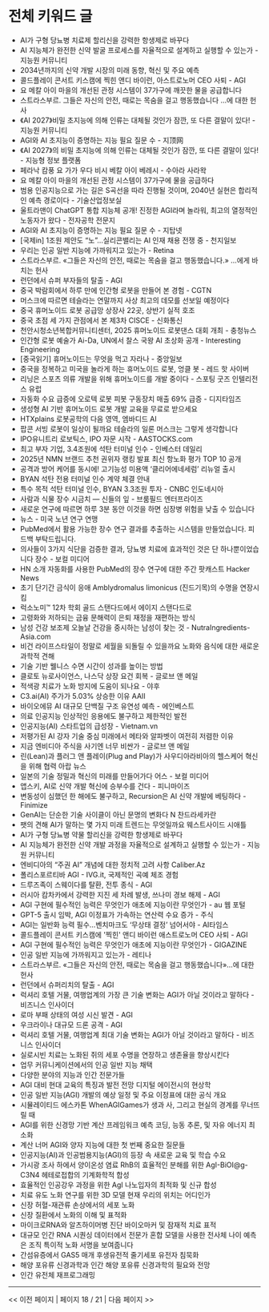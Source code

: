 # 전체 키워드 글

- AI가 구형 당뇨병 치료제 할리신을 강력한 항생제로 바꾸다
- AI 지능체가 완전한 신약 발굴 프로세스를 자율적으로 설계하고 실행할 수 있는가 - 지능원 커뮤니티
- 2034년까지의 신약 개발 시장의 미래 동향, 혁신 및 주요 예측
- 콜드플레이 콘서트 키스캠에 찍힌 앤디 바이런, 아스트로노머 CEO 사퇴 - AGI
- 요 메칼 아이 마을의 개선된 관정 시스템이 37가구에 깨끗한 물을 공급합니다
- 스트라스부르. 그들은 자신의 안전, 때로는 목숨을 걸고 행동했습니다  …에 대한 헌사
- 《AI 2027》비밀 초지능에 의해 인류는 대체될 것인가 잠깐, 또 다른 결말이 있다! - 지능원 커뮤니티
- AGI와 AI 초지능이 증명하는 지능 필요 질문 수 - 지顶网
- 《AI 2027》의 비밀 초지능에 의해 인류는 대체될 것인가  잠깐, 또 다른 결말이 있다! - 지능형 정보 플랫폼
- 페라낙 캄풍 요 가가 우다 비시 베칼 아이 베레시 - 수아라 사라왁
- 요 메칼 아이 마을의 개선된 관정 시스템이 37가구에 물을 공급하다
- 범용 인공지능으로 가는 길은 S곡선을 따라 진행될 것이며, 2040년 실현은 합리적인 예측 경로이다 - 기술산업정보실
- 울트라맨이 ChatGPT 통합 지능체 공개! 진정한 AGI라며 놀라워, 최고의 열정적인 노동자가 왔다 - 전자공학 전문지
- AGI와 AI 초지능이 증명하는 지능 필요 질문 수 - 지탑넷
- [국제in] 1조원 제안도 “노”…실리콘밸리는 AI 인재 채용 전쟁 중 - 천지일보
- 우리는 인공 일반 지능에 가까워지고 있는가 - Retina
- 스트라스부르. «그들은 자신의 안전, 때로는 목숨을 걸고 행동했습니다.» …에게 바치는 헌사
- 런던에서 슈퍼 부자들의 탈출 - AGI
- 중국 박람회에서 하루 만에 인간형 로봇을 만들어 본 경험 - CGTN
- 머스크에 따르면 테슬라는 연말까지 사상 최고의 데모를 선보일 예정이다
- 중국 휴머노이드 로봇 공급망 상장사 22곳, 상반기 실적 호조
- 중국 초점 세 가지 관점에서 본 제3차 CISCE - 신화통신
- 천안시청소년복합커뮤니티센터, 2025 휴머노이드 로봇댄스 대회 개최 - 충청뉴스
- 인간형 로봇 예술가 Ai-Da, UN에서 찰스 국왕 AI 초상화 공개 - Interesting Engineering
- [중국읽기] 휴머노이드는 무엇을 먹고 자라나 - 중앙일보
- 중국을 정복하고 미국을 놀라게 하는 휴머노이드 로봇, 엉클 봇 - 레드 핫 사이버
- 리닝은 스포츠 의류 개발을 위해 휴머노이드를 개발 중이다 - 스포팅 굿즈 인텔리전스 유럽
- 자동화 수요 급증에 오로텍 로봇 피봇 구동장치 매출 69% 급증 - 디지타임즈
- 생성형 AI 기반 휴머노이드 로봇 개발 교육을 무료로 받으세요
- HTXplains 로봇공학의 다음 영역, 엠바디드 AI
- 팝콘 서빙 로봇이 일상이 될까요 테슬라의 일론 머스크는 그렇게 생각합니다
- IPO유니트리 로보틱스, IPO 자문 시작 - AASTOCKS.com
- 최고 부자 기업, 3.4조원에 석탄 터미널 인수 - 인베스터 데일리
- 2025년 NMN 브랜드 추천 권위자 랭킹 발표 최신 항노화 평가 TOP 10 공개
- 공격과 방어 케어를 동시에! 고기능성 미용액 ‘클리어에네세럼’ 리뉴얼 출시
- BYAN 석탄 전용 터미널 인수 계약 체결 안내
- 특수 목적 석탄 터미널 인수, BYAN 3.3조원 투자 - CNBC 인도네시아
- 사람과 식물 장수 시금치 — 신들의 잎 - 브룸필드 엔터프라이즈
- 새로운 연구에 따르면 하루 3분 동안 이것을 하면 심장병 위험을 낮출 수 있습니다
- 뉴스 - 미국 노년 연구 연맹
- PubMed에서 활용 가능한 장수 연구 결과를 추출하는 시스템을 만들었습니다. 피드백 부탁드립니다.
- 의사들이 3가지 식단을 검증한 결과, 당뇨병 치료에 효과적인 것은 단 하나뿐이었습니다  장수 - 보컬 미디어
- HN 소개 자동화를 사용한 PubMed의 장수 연구에 대한 주간 팟캐스트  Hacker News
- 초기 단기간 금식이 응애 Amblydromalus limonicus (진드기목)의 수명을 연장시킴
- 럭소노미™ 12차 학회 골드 스탠다드에서 에이지 스탠다드로
- 고령화와 저하되는 금융 문해력이 은퇴 재정을 재편하는 방식
- 남성 건강 보조제 오늘날 건강을 중시하는 남성이 찾는 것 - NutraIngredients-Asia.com
- 비건 라이프스타일이 정말로 세월을 되돌릴 수 있을까요 노화와 음식에 대한 새로운 과학적 견해
- 기술 기반 웰니스 수면 시간이 성과를 높이는 방법
- 클로토 뉴로사이언스, 나스닥 상장 요건 회복 - 글로브 앤 메일
- 적색광 치료가 노화 방지에 도움이 되나요 - 야후
- C3.ai(AI) 주가가 5.03% 상승한 이유  AAII
- 바이오에뮤 AI 대규모 단백질 구조 유연성 예측 - 에인베스트
- 의료 인공지능 인상적인 응용에도 불구하고 제한적인 발전
- 인공지능(AI) 스타트업의 급성장 - Vietnam.vn
- 저평가된 AI 강자 기술 중심 미래에서 메타와 알파벳이 여전히 저렴한 이유
- 지금 엔비디아 주식을 사기엔 너무 비싼가 - 글로브 앤 메일
- 린(Lean)과 플러그 앤 플레이(Plug and Play)가 사우디아라비아의 헬스케어 혁신을 위해 협력  아랍 뉴스
- 일본의 기술 정밀과 혁신의 미래를 만들어가다  어스 - 보컬 미디어
- 앱스키, AI로 신약 개발 혁신에 승부수를 건다 - 피니마이즈
- 변동성이 심했던 한 해에도 불구하고, Recursion은 AI 신약 개발에 베팅하다 - Finimize
- GenAI는 단순한 기술 사이클이 아닌 문명의 변화다 N 찬드라세카란
- 팻의 견해 AI가 말하는 몇 가지 미래 트렌드는 무엇일까요  웨스트사이드 시애틀
- AI가 구형 당뇨병 약물 할리신을 강력한 항생제로 바꾸다
- AI 지능체가 완전한 신약 개발 과정을 자율적으로 설계하고 실행할 수 있는가 - 지능원 커뮤니티
- 엔비디아의 “주권 AI” 개념에 대한 정치적 고려 사항  Caliber.Az
- 폴리스포르티바 AGI - IVG.it, 국제적인 곡예 체조 경험
- 드루즈족이 스웨이다를 탈환, 전투 종식 - AGI
- 러시아 캄차카에서 강력한 지진 세 차례 발생, 쓰나미 경보 해제 - AGI
- AGI 구현에 필수적인 능력은 무엇인가 애초에 지능이란 무엇인가 - au 웹 포털
- GPT-5 출시 임박, AGI 이정표가 가속하는 연산력 수요 증가 - 주식
- AGI는 일반화 능력 필수…벤치마크도 ‘무상태 결정’ 넘어서야 - AI타임스
- 콜드플레이 콘서트 키스캠에 '찍힌' 앤디 바이런 애스트로노머 CEO 사퇴 - AGI
- AGI 구현에 필수적인 능력은 무엇인가 애초에 지능이란 무엇인가 - GIGAZINE
- 인공 일반 지능에 가까워지고 있는가 - 레티나
- 스트라스부르. «그들은 자신의 안전, 때로는 목숨을 걸고 행동했습니다»…에 대한 헌사
- 런던에서 슈퍼리치의 탈출 - AGI
- 럭셔리 호텔 거물, 여행업계의 가장 큰 기술 변화는 AGI가 아닐 것이라고 말하다 - 비즈니스 인사이더
- 로마 부패 상태의 여성 시신 발견 - AGI
- 우크라이나 대규모 드론 공격 - AGI
- 럭셔리 호텔 거물, 여행업계 최대 기술 변화는 AGI가 아닐 것이라고 말하다 - 비즈니스 인사이더
- 실로시빈 치료는 노화된 쥐의 세포 수명을 연장하고 생존율을 향상시킨다
- 업무 커뮤니케이션에서의 인공 일반 지능 채택
- 다양한 분야의 지능과 인간 전문가들
- AGI 대비 현대 교육의 특징과 발전 전망 디지털 에이전시의 현상학
- 인공 일반 지능(AGI) 개발의 예상 일정 및 주요 이정표에 대한 공식 개요
- 시뮬레이티드 에스카톤 WhenAGIGames가 생과 사, 그리고 현실의 경계를 무너뜨릴 때
- AGI를 위한 신경망 기반 계산 프레임워크 예측 코딩, 능동 추론, 및 자유 에너지 최소화
- 계산 너머 AGI와 양자 지능에 대한 첫 번째 중요한 질문들
- 인공지능(AI)과 인공범용지능(AGI)의 등장 속 새로운 교육 및 학습 수요
- 가시광 조사 하에서 양이온성 염료 RhB의 효율적인 분해를 위한 AgI-BiOI@g-C3N4 헤테로접합의 기계화학적 합성
- 효율적인 인공강우 과정을 위한 AgI 나노입자의 최적화 및 신규 합성
- 치료 유도 노화 연구를 위한 3D 모델 현재 우리의 위치는 어디인가
- 신장 허혈-재관류 손상에서의 세포 노화
- 신장 질환에서 노화의 이해 및 표적화
- 마이크로RNA와 알츠하이머병 진단 바이오마커 및 잠재적 치료 표적
- 대규모 인간 RNA 시퀀싱 데이터에서 전문가 혼합 모델을 사용한 전사체 나이 예측은 조직 특이적 노화 서명을 보여줍니다
- 간섬유증에서 GAS5 매개 후생유전적 줄기세포 유전자 침묵화
- 해양 포유류 신경과학과 인간 해양 포유류 신경과학의 필요와 전망
- 인간 유전체 재프로그래밍

---
<< 이전 페이지 | 페이지 18 / 21 | 다음 페이지 >>